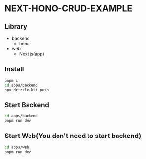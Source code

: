 # NEXT-HONO-CRUD-EXAMPLE

## Library

- backend
  - hono
- web
  - Next.js(app)

## Install

```sh
pnpm i
cd apps/backend
npx drizzle-kit push
```

## Start Backend

```sh
cd apps/backend
pnpm run dev
```

## Start Web(You don't need to start backend)

```sh
cd apps/web
pnpm run dev
```
